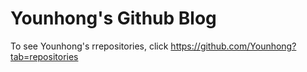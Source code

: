 # Younhong's Github Blog

To see Younhong's rrepositories, click https://github.com/Younhong?tab=repositories

